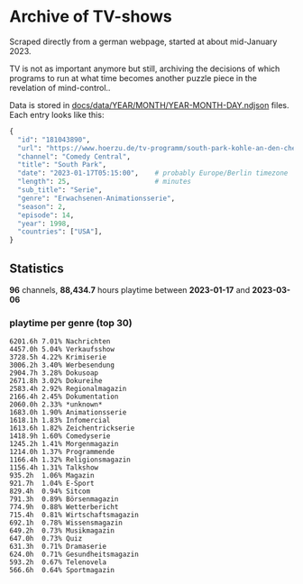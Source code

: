 # Archive of TV-shows

Scraped directly from a german webpage, started at about mid-January 2023.

TV is not as important anymore but still, archiving the decisions of which programs to run at what time
becomes another puzzle piece in the revelation of mind-control.. 

Data is stored in [docs/data/YEAR/MONTH/YEAR-MONTH-DAY.ndjson](docs/data/) files. 
Each entry looks like this:

```python
{
  "id": "181043890", 
  "url": "https://www.hoerzu.de/tv-programm/south-park-kohle-an-den-chefkoch/bid_181043890/", 
  "channel": "Comedy Central", 
  "title": "South Park", 
  "date": "2023-01-17T05:15:00",    # probably Europe/Berlin timezone 
  "length": 25,                     # minutes 
  "sub_title": "Serie", 
  "genre": "Erwachsenen-Animationsserie", 
  "season": 2, 
  "episode": 14, 
  "year": 1998, 
  "countries": ["USA"],
}
```

## Statistics

**96** channels, **88,434.7** hours playtime between **2023-01-17** and **2023-03-06**


### playtime per genre (top 30)

    6201.6h 7.01% Nachrichten
    4457.0h 5.04% Verkaufsshow
    3728.5h 4.22% Krimiserie
    3006.2h 3.40% Werbesendung
    2904.7h 3.28% Dokusoap
    2671.8h 3.02% Dokureihe
    2583.4h 2.92% Regionalmagazin
    2166.4h 2.45% Dokumentation
    2060.0h 2.33% *unknown*
    1683.0h 1.90% Animationsserie
    1618.1h 1.83% Infomercial
    1613.6h 1.82% Zeichentrickserie
    1418.9h 1.60% Comedyserie
    1245.2h 1.41% Morgenmagazin
    1214.0h 1.37% Programmende
    1166.4h 1.32% Religionsmagazin
    1156.4h 1.31% Talkshow
    935.2h  1.06% Magazin
    921.7h  1.04% E-Sport
    829.4h  0.94% Sitcom
    791.3h  0.89% Börsenmagazin
    774.9h  0.88% Wetterbericht
    715.4h  0.81% Wirtschaftsmagazin
    692.1h  0.78% Wissensmagazin
    649.2h  0.73% Musikmagazin
    647.0h  0.73% Quiz
    631.3h  0.71% Dramaserie
    624.0h  0.71% Gesundheitsmagazin
    593.2h  0.67% Telenovela
    566.6h  0.64% Sportmagazin
